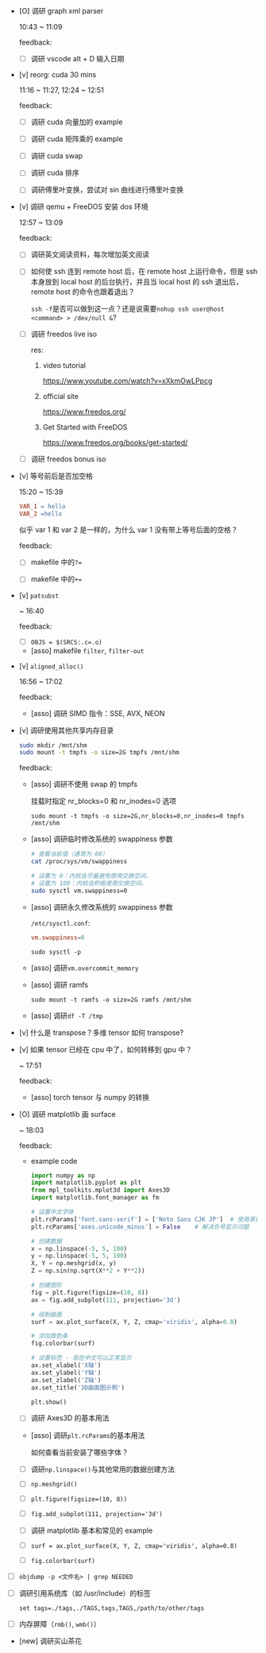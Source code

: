 * [O] 调研 graph xml parser

    10:43 ~ 11:09

    feedback:

    * [ ] 调研 vscode alt + D 输入日期

* [v] reorg: cuda 30 mins

    11:16 ~ 11:27, 12:24 ~ 12:51

    feedback:

    * [ ] 调研 cuda 向量加的 example

    * [ ] 调研 cuda 矩阵乘的 example

    * [ ] 调研 cuda swap

    * [ ] 调研 cuda 排序

    * [ ] 调研傅里叶变换，尝试对 sin 曲线进行傅里叶变换

* [v] 调研 qemu + FreeDOS 安装 dos 环境

    12:57 ~ 13:09

    feedback:

    * [ ] 调研英文阅读资料，每次增加英文阅读

    * [ ] 如何使 ssh 连到 remote host 后，在 remote host 上运行命令，但是 ssh 本身放到 local host 的后台执行，并且当 local host 的 ssh 退出后，remote host 的命令也跟着退出？

        `ssh -f`是否可以做到这一点？还是说需要`nohup ssh user@host <command> > /dev/null &`?

    * [ ] 调研 freedos live iso

        res:

        1. video tutorial
        
            <https://www.youtube.com/watch?v=xXkmOwLPpcg>

        2. official site
        
            <https://www.freedos.org/>

        3. Get Started with FreeDOS
        
            <https://www.freedos.org/books/get-started/>

    * [ ] 调研 freedos bonus iso

* [v] 等号前后是否加空格

    15:20 ~ 15:39

    ```makefile
    VAR_1 = hello
    VAR_2 =hello
    ```

    似乎 var 1 和 var 2 是一样的，为什么 var 1 没有带上等号后面的空格？

    feedback:

    * [ ] makefile 中的`?=`

    * [ ] makefile 中的`+=`

* [v] `patsubst`
    
    ~ 16:40

    feedback:

    * [ ] `OBJS = $(SRCS:.c=.o)`

    * [asso] makefile `filter`, `filter-out`

* [v] `aligned_alloc()`

    16:56 ~ 17:02

    feedback:

    * [asso] 调研 SIMD 指令：SSE, AVX, NEON

* [v] 调研使用其他共享内存目录

    ```bash
    sudo mkdir /mnt/shm
    sudo mount -t tmpfs -o size=2G tmpfs /mnt/shm
    ```

    feedback:

    * [asso] 调研不使用 swap 的 tmpfs

        挂载时指定 nr_blocks=0 和 nr_inodes=0 选项

        `sudo mount -t tmpfs -o size=2G,nr_blocks=0,nr_inodes=0 tmpfs /mnt/shm`

    * [asso] 调研临时修改系统的 swappiness 参数

        ```bash
        # 查看当前值（通常为 60）
        cat /proc/sys/vm/swappiness

        # 设置为 0：内核会尽量避免使用交换空间。
        # 设置为 100：内核会积极使用交换空间。
        sudo sysctl vm.swappiness=0
        ```

    * [asso] 调研永久修改系统的 swappiness 参数

        `/etc/sysctl.conf`:

        ```conf
        vm.swappiness=0
        ```

        `sudo sysctl -p`

    * [asso] 调研`vm.overcommit_memory`

    * [asso] 调研 ramfs

        `sudo mount -t ramfs -o size=2G ramfs /mnt/shm`

    * [asso] 调研`df -T /tmp`

* [v] 什么是 transpose？多维 tensor 如何 transpose?

* [v] 如果 tensor 已经在 cpu 中了，如何转移到 gpu 中？

    ~ 17:51

    feedback:

    * [asso] torch tensor 与 numpy 的转换

* [O] 调研 matplotlib 画 surface

    ~ 18:03

    feedback:

    * example code

        ```py
        import numpy as np
        import matplotlib.pyplot as plt
        from mpl_toolkits.mplot3d import Axes3D
        import matplotlib.font_manager as fm

        # 设置中文字体
        plt.rcParams['font.sans-serif'] = ['Noto Sans CJK JP']  # 使用黑体
        plt.rcParams['axes.unicode_minus'] = False    # 解决负号显示问题

        # 创建数据
        x = np.linspace(-5, 5, 100)
        y = np.linspace(-5, 5, 100)
        X, Y = np.meshgrid(x, y)
        Z = np.sin(np.sqrt(X**2 + Y**2))

        # 创建图形
        fig = plt.figure(figsize=(10, 8))
        ax = fig.add_subplot(111, projection='3d')

        # 绘制曲面
        surf = ax.plot_surface(X, Y, Z, cmap='viridis', alpha=0.8)

        # 添加颜色条
        fig.colorbar(surf)

        # 设置标签 - 现在中文可以正常显示
        ax.set_xlabel('X轴')
        ax.set_ylabel('Y轴')
        ax.set_zlabel('Z轴')
        ax.set_title('3D曲面图示例')

        plt.show()
        ```

    * [ ] 调研 Axes3D 的基本用法

    * [asso] 调研`plt.rcParams`的基本用法

        如何查看当前安装了哪些字体？

    * [ ] 调研`np.linspace()`与其他常用的数据创建方法

    * [ ] `np.meshgrid()`

    * [ ] `plt.figure(figsize=(10, 8))`

    * [ ] `fig.add_subplot(111, projection='3d')`

    * [ ] 调研 matplotlib 基本和常见的 example

    * [ ] `surf = ax.plot_surface(X, Y, Z, cmap='viridis', alpha=0.8)`

    * [ ] `fig.colorbar(surf)`

* [ ] `objdump -p <文件名> | grep NEEDED`

* [ ] 调研引用系统库（如 /usr/include）的标签

    `set tags=./tags,./TAGS,tags,TAGS,/path/to/other/tags`

* [ ] 内存屏障（`rmb()`, `wmb()`）

* [new] 调研买山茶花